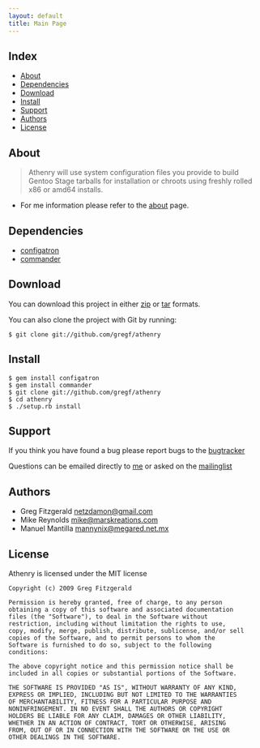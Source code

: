 ```yaml
---
layout: default
title: Main Page
---
```


Index
-----

* [About](#about)
* [Dependencies](#dependencies)
* [Download](#download)
* [Install](#install)
* [Support](#support)
* [Authors](#authors)
* [License](#license)

About
----
>Athenry will use system configuration files you provide to build Gentoo Stage tarballs for installation or chroots using freshly rolled x86 or amd64 installs.

* For me information please refer to the [about](http://gregf.github.com/athenry/about/) page.

Dependencies
------------
* [configatron](http://github.com/markbates/configatron)
* [commander](http://github.com/visionmedia/commander)

Download
--------

You can download this project in either [zip](http://github.com/gregf/athenry/zipball/master) or [tar](http://github.com/gregf/athenry/tarball/master) formats.

You can also clone the project with Git by running: 

    $ git clone git://github.com/gregf/athenry

Install
-------

    $ gem install configatron
    $ gem install commander
    $ git clone git://github.com/gregf/athenry
    $ cd athenry
    $ ./setup.rb install

Support
-------

If you think you have found a bug please report bugs to the [bugtracker](http://github.com/gregf/athenry/issues)

Questions can be emailed directly to [me](mailto:netzdamon@gmail.com?subject=Athenry) or asked on the [mailinglist](http://groups.google.com/group/athenry)

Authors
-------

* Greg Fitzgerald <netzdamon@gmail.com>
* Mike Reynolds <mike@marskreations.com>
* Manuel Mantilla <mannynix@megared.net.mx>

License
-------

Athenry is licensed under the MIT license

    Copyright (c) 2009 Greg Fitzgerald

    Permission is hereby granted, free of charge, to any person
    obtaining a copy of this software and associated documentation
    files (the "Software"), to deal in the Software without
    restriction, including without limitation the rights to use,
    copy, modify, merge, publish, distribute, sublicense, and/or sell
    copies of the Software, and to permit persons to whom the
    Software is furnished to do so, subject to the following
    conditions:

    The above copyright notice and this permission notice shall be
    included in all copies or substantial portions of the Software.

    THE SOFTWARE IS PROVIDED "AS IS", WITHOUT WARRANTY OF ANY KIND,
    EXPRESS OR IMPLIED, INCLUDING BUT NOT LIMITED TO THE WARRANTIES
    OF MERCHANTABILITY, FITNESS FOR A PARTICULAR PURPOSE AND
    NONINFRINGEMENT. IN NO EVENT SHALL THE AUTHORS OR COPYRIGHT
    HOLDERS BE LIABLE FOR ANY CLAIM, DAMAGES OR OTHER LIABILITY,
    WHETHER IN AN ACTION OF CONTRACT, TORT OR OTHERWISE, ARISING
    FROM, OUT OF OR IN CONNECTION WITH THE SOFTWARE OR THE USE OR
    OTHER DEALINGS IN THE SOFTWARE.
